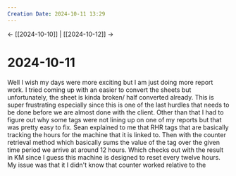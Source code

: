 ```yaml
---
Creation Date: 2024-10-11 13:29
---
```


<- [[2024-10-10]] | [[2024-10-12]]  ->

# 2024-10-11
Well I wish my days were more exciting but I am just doing more report work. I tried coming up with an easier to convert the sheets but unfortunately, the sheet is kinda broken/ half converted already. This is super frustrating especially since this is one of the last hurdles that needs to be done before we are almost done with the client. Other than that I had to figure out why some tags were not lining up on one of my reports but that was pretty easy to fix. Sean explained to me that RHR tags that are basically tracking the hours for the machine that it is linked to. Then with the counter retrieval method which basically sums the value of the tag over the given time period we arrive at around 12 hours. Which checks out with the result in KM since I guess this machine is designed to reset every twelve hours. My issue was that it I didn't know that counter worked relative to the 
